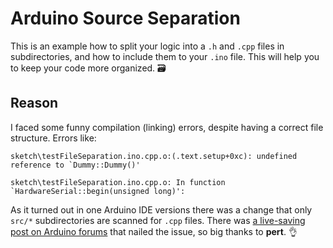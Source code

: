 # Arduino Source Separation

This is an example how to split your logic into a `.h` and `.cpp` files in subdirectories, and how to include them to your `.ino` file. This will help you to keep your code more organized. 🗃

## Reason

I faced some funny compilation (linking) errors, despite having a correct file structure. Errors like:

```
sketch\testFileSeparation.ino.cpp.o:(.text.setup+0xc): undefined reference to `Dummy::Dummy()'

sketch\testFileSeparation.ino.cpp.o: In function `HardwareSerial::begin(unsigned long)':
```

As it turned out in one Arduino IDE versions there was a change that only `src/*` subdirectories are scanned for `.cpp` files. There was [a live-saving post on Arduino forums](https://forum.arduino.cc/index.php?topic=445230.msg3064170#msg3064170) that nailed the issue, so big thanks to **pert**. 👌